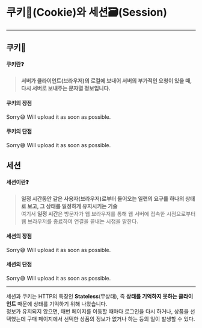 # 쿠키🍪(Cookie)와 세션🗃(Session)
---
## 쿠키🍪
#### 쿠키란❓
> **서버가 클라이언트(브라우저)의 로컬에 보내어 서버의 부가적인 요청이 있을 때, 다시 서버로 보내주는 문자열 정보입니다.**

#### 쿠키의 장점
Sorry😅 Will upload it as soon as possible.
#### 쿠키의 단점
Sorry😅 Will upload it as soon as possible.

## 세션
#### 세션이란❓
> **일정 시간동안 같은 사용자(브라우저)로부터 들어오는 일련의 요구를 하나의 상태로 보고, 그 상태를 일정하게 유지시키는 기술**<br>
여기서 **일정 시간**은 방문자가 웹 브라우저를 통해
웹 서버에 접속한 시점으로부터 웹 브라우저를 종료하여 연결을 끝내는 시점을 말한다.

#### 세션의 장점
Sorry😅 Will upload it as soon as possible.
#### 세션의 단점
Sorry😅 Will upload it as soon as possible.

---
세션과 쿠키는 HTTP의 특징인 **Stateless**(무상태), 즉 **상태를 기억하지 못하는 클라이언트** 때문에 상태를 기억하기 위해 나왔습니다.<br>
정보가 유지되지 않으면, 매번 페이지를 이동할 때마다 로그인을 다시 하거나,
상품을 선택했는데 구매 페이지에서 선택한 상품의 정보가 없거나 하는 등의 일이 발생할 수 있다.
<br>